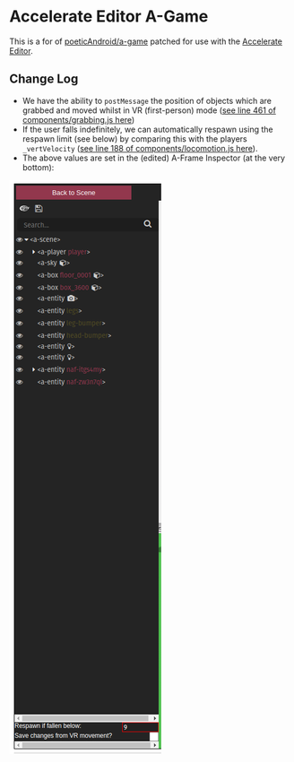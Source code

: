 # Accelerate Editor A-Game

This is a for of [poeticAndroid/a-game](https://github.com/poeticAndroid/a-game) patched for use with the [Accelerate Editor](https://accelerate-editor.web.app/).

## Change Log

- We have the ability to `postMessage` the position of objects which are grabbed and moved whilst in VR (first-person) mode ([see line 461 of components/grabbing.js here](https://github.com/joshmurr/a-game/blob/master/src/components/grabbing.js#L461))
- If the user falls indefinitely, we can automatically respawn using the respawn limit (see below) by comparing this with the players `_vertVelocity` ([see line 188 of components/locomotion.js here](https://github.com/joshmurr/a-game/blob/master/src/components/locomotion.js#L188)).
- The above values are set in the (edited) A-Frame Inspector (at the very bottom):

![A-Frame Inspector](./images/inspector.png)
